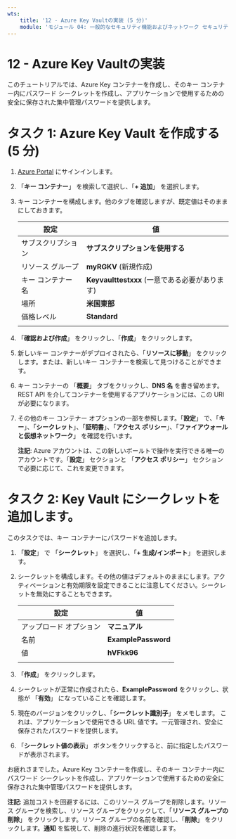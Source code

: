 ```yaml
---
wts:
    title: '12 - Azure Key Vaultの実装 (5 分)'
    module: 'モジュール 04: 一般的なセキュリティ機能およびネットワーク セキュリティ機能に関する説明'
---
```

# 12 - Azure Key Vaultの実装

このチュートリアルでは、Azure Key コンテナーを作成し、そのキー コンテナー内にパスワード シークレットを作成し、アプリケーションで使用するための安全に保存された集中管理パスワードを提供します。

# タスク 1: Azure Key Vault を作成する (5 分)

1. [Azure Portal](https://portal.azure.com) にサインインします。

2. 「**キー コンテナー**」 を検索して選択し、「**+ 追加**」 を選択します。   

3. キー コンテナーを構成します。他のタブを確認しますが、既定値はそのままにしておきます。 

    | 設定 | 値 | 
    | --- | --- |
    | サブスクリプション | **サブスクリプションを使用する** |
    | リソース グループ | **myRGKV** (新規作成) |
    | キー コンテナー名 | **Keyvaulttestxxx** (一意である必要があります) |
    | 場所 | **米国東部** |
    | 価格レベル | **Standard** |
    | | |

4. 「**確認および作成**」 をクリックし、「**作成**」 をクリックします。 

5. 新しいキー コンテナーがデプロイされたら、「**リソースに移動**」 をクリックします。または、新しいキー コンテナーを検索して見つけることができます。 

6. キー コンテナーの 「**概要**」 タブをクリックし、**DNS 名** を書き留めます。REST API を介してコンテナーを使用するアプリケーションには、この URI が必要になります。

7. その他のキー コンテナー オプションの一部を参照します。「**設定**」 で、「**キー**」、「**シークレット**」、「**証明書**」、「**アクセス ポリシー**」、「**ファイアウォールと仮想ネットワーク**」 を確認を行います。

    **注記**: Azure アカウントは、この新しいボールトで操作を実行できる唯一のアカウントです。「**設定**」 セクションと 「**アクセス ポリシー**」 セクションで必要に応じて、これを変更できます。

# タスク 2: Key Vault にシークレットを追加します。
        
このタスクでは、キー コンテナーにパスワードを追加します。 

1. 「**設定**」 で 「**シークレット**」 を選択し、「**+ 生成/インポート**」 を選択します。     

2. シークレットを構成します。その他の値はデフォルトのままにします。アクティベーションと有効期限を設定できることに注意してください。シークレットを無効にすることもできます。

    | 設定 | 値 | 
    | --- | --- |
    | アップロード オプション | **マニュアル** |
    | 名前 | **ExamplePassword** |
    | 値 | **hVFkk96** |
    | | |

3. 「**作成**」 をクリックします。

4. シークレットが正常に作成されたら、**ExamplePassword** をクリックし、状態が 「**有効**」 になっていることを確認します。

5. 現在のバージョンをクリックし、「**シークレット識別子**」 をメモします。  これは、アプリケーションで使用できる URL 値です。一元管理され、安全に保存されたパスワードを提供します。

6. 「**シークレット値の表示**」 ボタンをクリックすると、前に指定したパスワードが表示されます。 

お疲れさまでした。Azure Key コンテナーを作成し、そのキー コンテナー内にパスワード シークレットを作成し、アプリケーションで使用するための安全に保存された集中管理パスワードを提供します。

**注記**: 追加コストを回避するには、このリソース グループを削除します。リソース グループを検索し、リソース グループをクリックして、「**リソース グループの削除**」 をクリックします。リソース グループの名前を確認し、「**削除**」 をクリックします。**通知** を監視して、削除の進行状況を確認します。
